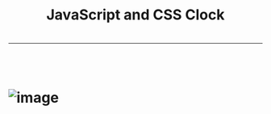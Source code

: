 <h1 align='center'> JavaScript and CSS Clock <h1>
 <hr><br>
  
![image](https://user-images.githubusercontent.com/89279264/181388767-80082611-49e9-41ef-9f44-86f5d4d31494.png)
